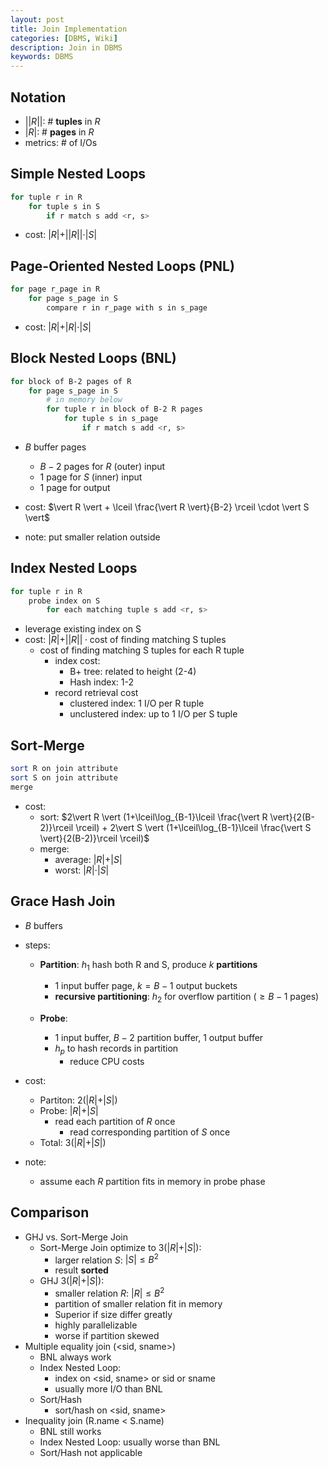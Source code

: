 ```yaml
---
layout: post
title: Join Implementation
categories: [DBMS, Wiki]
description: Join in DBMS
keywords: DBMS
---
```


## Notation

- $\vert\vert R \vert\vert$: \# **tuples** in $R$
- $\vert R \vert$: \# **pages** in $R$
- metrics: \# of I/Os

## Simple Nested Loops

``` sh
for tuple r in R
    for tuple s in S
        if r match s add <r, s>
```

- cost: $\vert R \vert + \vert\vert R \vert\vert \cdot \vert S \vert$

## Page-Oriented Nested Loops (PNL)

``` sh
for page r_page in R
    for page s_page in S
        compare r in r_page with s in s_page
```

- cost: $\vert R \vert + \vert R \vert \cdot \vert S \vert$

## Block Nested Loops (BNL)

```sh
for block of B-2 pages of R
    for page s_page in S
        # in memory below
        for tuple r in block of B-2 R pages
            for tuple s in s_page
                if r match s add <r, s>
```

- $B$ buffer pages
  - $B-2$ pages for $R$ (outer) input
  - $1$ page for $S$ (inner) input
  - $1$ page for output

- cost: $\vert R \vert + \lceil \frac{\vert R \vert}{B-2} \rceil \cdot \vert S \vert$

- note: put smaller relation outside

## Index Nested Loops

```sh
for tuple r in R
    probe index on S
        for each matching tuple s add <r, s>
```

- leverage existing index on S
- cost: $\vert R \vert + \vert\vert R \vert\vert \cdot \text{cost of finding matching S tuples}$
  - cost of finding matching S tuples for each R tuple
    - index cost:
      - B+ tree: related to height (2-4)
      - Hash index: 1-2
    - record retrieval cost
      - clustered index: 1 I/O per R tuple
      - unclustered index: up to 1 I/O per S tuple

## Sort-Merge

```sh
sort R on join attribute
sort S on join attribute
merge
```

- cost:
  - sort: $2\vert R \vert (1+\lceil\log_{B-1}\lceil \frac{\vert R \vert}{2(B-2)}\rceil \rceil) + 2\vert S \vert (1+\lceil\log_{B-1}\lceil \frac{\vert S \vert}{2(B-2)}\rceil \rceil)$
  - merge:
    - average: $\vert R \vert + \vert S \vert$
    - worst: $\vert R \vert \cdot \vert S \vert$

## Grace Hash Join

- $B$ buffers
- steps:
  - **Partition**: $h_1$ hash both R and S, produce $k$ **partitions**
    - 1 input buffer page, $k = B-1$ output buckets
    - **recursive partitioning**: $h_2$ for overflow partition ($\geq B-1$ pages)
  
  - **Probe**:
    - 1 input buffer, $B-2$ partition buffer, 1 output buffer
    - $h_p$ to hash records in partition
      - reduce CPU costs

- cost:
  - Partiton: $2(\vert R\vert + \vert S \vert)$
  - Probe: $\vert R\vert + \vert S \vert$
    - read each partition of $R$ once
      - read corresponding partition of $S$ once
  - Total: $3(\vert R\vert + \vert S \vert)$

- note:
  - assume each $R$ partition fits in memory in probe phase

## Comparison

- GHJ vs. Sort-Merge Join
  - Sort-Merge Join optimize to $3(\vert R\vert + \vert S \vert)$:
    - larger relation $S$: $\vert S \vert \leq B^2$
    - result **sorted**
  - GHJ $3(\vert R\vert + \vert S \vert)$:
    - smaller relation $R$: $\vert R \vert \leq B^2$
    - partition of smaller relation fit in memory
    - Superior if size differ greatly
    - highly parallelizable
    - worse if partition skewed
- Multiple equality join (<sid, sname>)
  - BNL always work
  - Index Nested Loop:
    - index on <sid, sname> or sid or sname
    - usually more I/O than BNL
  - Sort/Hash
    - sort/hash on <sid, sname>
- Inequality join (R.name < S.name)
  - BNL still works
  - Index Nested Loop: usually worse than BNL
  - Sort/Hash not applicable
